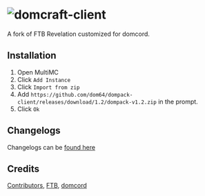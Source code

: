 # ![domcraft-client](https://cdn.discordapp.com/attachments/663483408810246154/664699765061320706/domcraft.png)
A fork of FTB Revelation customized for domcord.

## Installation
1. Open MultiMC
2. Click `Add Instance`
3. Click `Import from zip`
4. Add `https://github.com/dom64/dompack-client/releases/download/1.2/dompack-v1.2.zip` in the prompt.
5. Click `Ok`

## Changelogs
Changelogs can be [found here](https://github.com/dom64/dompack-client/commits/master)

## Credits
[Contributors](https://github.com/dom64/dompack-client/graphs/contributors), [FTB](https://www.curseforge.com/minecraft/modpacks/ftb-revelation), [domcord](https://discord.gg/cvJqwyf)
